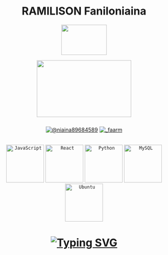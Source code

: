 <h1 align="center"><b>RAMILISON Faniloniaina</b></h1>
<p align="center">
 <img width="120" height="80" src="https://1.bp.blogspot.com/-8Ifiv1pEGTs/YDpmpi0gW7I/AAAAAAAA4cM/rBFMX_JU8gMv7EOGG6HdHRpANfsUSEdmgCLcBGAsYHQ/s0/Flag_of_Madagascar.gif">
  </p>
<p align="center">
 <img width="250" height="150" src="https://rishavanand.github.io/static/images/greetings.gif">
  </p>
<h3 align="center"></h3>
<p align="center">
<a href="https://twitter.com/@niaina89684589" target="blank"><img align="center" src="https://img.shields.io/badge/Twitter-1DA1F2?style=for-the-badge&logo=twitter&logoColor=white" alt="@niaina89684589"  /></a>
<a href="https://instagram.com/_faarm" target="blank"><img align="center" src="https://img.shields.io/badge/Instagram-E4405F?style=for-the-badge&logo=instagram&logoColor=white" alt="_faarm"  /></a>
</p>
<br/>
	
<div align="center">
	<code><img height="100" src="https://user-images.githubusercontent.com/25181517/117447155-6a868a00-af3d-11eb-9cfe-245df15c9f3f.png" alt="JavaScript" title="JavaScript" /></code>
	<code><img height="100" src="https://user-images.githubusercontent.com/25181517/183897015-94a058a6-b86e-4e42-a37f-bf92061753e5.png" alt="React" title="React" /></code>
	<code><img height="100" src="https://user-images.githubusercontent.com/25181517/183423507-c056a6f9-1ba8-4312-a350-19bcbc5a8697.png" alt="Python" title="Python" /></code>
	<code><img height="100" src="https://user-images.githubusercontent.com/25181517/183896128-ec99105a-ec1a-4d85-b08b-1aa1620b2046.png" alt="MySQL" title="MySQL" /></code>
	<code><img height="100" src="https://user-images.githubusercontent.com/25181517/186884153-99edc188-e4aa-4c84-91b0-e2df260ebc33.png" alt="Ubuntu" title="Ubuntu" /></code>
</div>

<h1 align="center">
<p align="center">
<a align=""center href="https://git.io/typing-svg"><img src="https://readme-typing-svg.herokuapp.com?font=Fira+Code&pause=1000&color=000000&center=true&vCenter=true&width=435&lines=%F0%9D%97%A6%F0%9D%97%AE%F0%9D%97%B9%F0%9D%97%AE%F0%9D%97%BA%F0%9D%97%AE+%F0%9D%97%BC+!!!!;%F0%9D%97%A3%F0%9D%98%86%F0%9D%98%81%F0%9D%97%B5%F0%9D%97%BC%F0%9D%97%BB+%2C+%F0%9D%97%9D%F0%9D%97%AE%F0%9D%98%83%F0%9D%97%AE%F0%9D%97%A6%F0%9D%97%B0%F0%9D%97%BF%F0%9D%97%B6%F0%9D%97%BD%F0%9D%98%81+%2C+%F0%9D%97%9F%F0%9D%97%B6%F0%9D%97%BB%F0%9D%98%82%F0%9D%98%85" alt="Typing SVG" /></a>
</p>
</h1>
